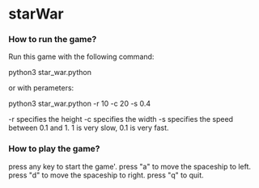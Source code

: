 # starWar

### How to run the game?
Run this game with the following command:

python3 star_war.python


or with perameters:

python3 star_war.python -r 10 -c 20 -s 0.4

-r specifies the height
-c specifies the width
-s specifies the speed between 0.1 and 1.  1 is very slow, 0.1 is very fast.


### How to play the game?
press any key to start the game'.
press "a" to move the spaceship to left.
press "d" to move the spaceship to right.
press "q" to quit.
